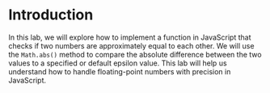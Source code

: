 # Introduction

In this lab, we will explore how to implement a function in JavaScript that checks if two numbers are approximately equal to each other. We will use the `Math.abs()` method to compare the absolute difference between the two values to a specified or default epsilon value. This lab will help us understand how to handle floating-point numbers with precision in JavaScript.
